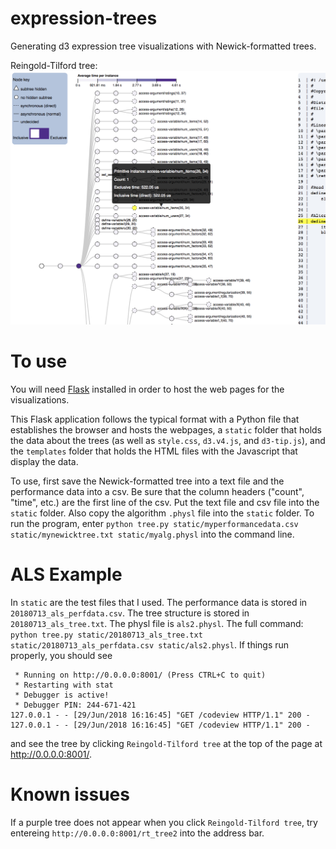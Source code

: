 # expression-trees
Generating d3 expression tree visualizations with Newick-formatted trees.

Reingold-Tilford tree:
![Image of rt_tree](codeview.png)

# To use
You will need [Flask](http://flask.pocoo.org/) installed in order to host the web pages for the visualizations. 

This Flask application follows the typical format with a Python file that establishes the browser and hosts the webpages, a `static` folder that holds the data about the trees (as well as `style.css`, `d3.v4.js`, and `d3-tip.js`), and the `templates` folder that holds the HTML files with the Javascript that display the data. 

To use, first save the Newick-formatted tree into a text file and the performance data into a csv. Be sure that the column headers ("count", "time", etc.) are the first line of the csv. Put the text file and csv file into the `static` folder. Also copy the algorithm `.physl` file into the `static` folder. To run the program, enter `python tree.py static/myperformancedata.csv static/mynewicktree.txt static/myalg.physl` into the command line. 

# ALS Example

In `static` are the test files that I used. The performance data is stored in `20180713_als_perfdata.csv`. The tree structure is stored in `20180713_als_tree.txt`. The physl file is `als2.physl`. The full command: `python tree.py static/20180713_als_tree.txt static/20180713_als_perfdata.csv static/als2.physl`. If things run properly, you should see 
```
 * Running on http://0.0.0.0:8001/ (Press CTRL+C to quit)
 * Restarting with stat
 * Debugger is active!
 * Debugger PIN: 244-671-421
127.0.0.1 - - [29/Jun/2018 16:16:45] "GET /codeview HTTP/1.1" 200 -
127.0.0.1 - - [29/Jun/2018 16:16:45] "GET /codeview HTTP/1.1" 200 -
```
and see the tree by clicking `Reingold-Tilford tree` at the top of the page at http://0.0.0.0:8001/.

# Known issues
If a purple tree does not appear when you click `Reingold-Tilford tree`, try entereing `http://0.0.0.0:8001/rt_tree2` into the address bar.


